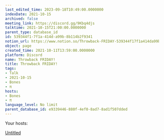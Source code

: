 ```yaml
---
last_edited_time: 2023-09-18T10:49:00.0000000
indexDate: 2021-10-15
archived: false
meeting_link: https://discord.gg/9Kbq4djs
talktime: 2021-10-15T21:00:00.0000000
parent_type: database_id
id: 539344f1-7f1a-414d-a99b-8b114b2f9341
notion_url: https://www.notion.so/Throwback-FRIDAY-539344f17f1a414da99b8b114b2f9341
object: page
created_time: 2021-10-11T13:59:00.0000000
platform: Discord
name: Throwback FRIDAY!
title: Throwback FRIDAY!
tags:
- Talk
- 2021-10-15
- Bones
- π
hosts:
- Bones
- π
language_level: No limit
parent_database_id: e9339446-880f-4ef0-8ad7-8ad1f507dded
---
```




Your hosts:

[Untitled](https://www.notion.so/482e61b02b9c4456b2b4fe86bb7544c6)   





